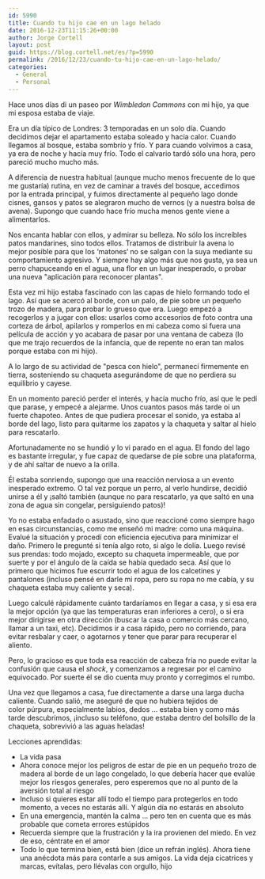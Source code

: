 ```yaml
---
id: 5990
title: Cuando tu hijo cae en un lago helado
date: 2016-12-23T11:15:26+00:00
author: Jorge Cortell
layout: post
guid: https://blog.cortell.net/es/?p=5990
permalink: /2016/12/23/cuando-tu-hijo-cae-en-un-lago-helado/
categories:
  - General
  - Personal
---
```

Hace unos días di un paseo por _Wimbledon Commons_ con mi hijo, ya que mi esposa estaba de viaje.

Era un día típico de Londres: 3 temporadas en un solo día. Cuando decidimos dejar el apartamento estaba soleado y hacía calor. Cuando llegamos al bosque, estaba sombrío y frío. Y para cuando volvimos a casa, ya era de noche y hacía muy frío. Todo el calvario tardó sólo una hora, pero pareció mucho mucho más.

A diferencia de nuestra habitual (aunque mucho menos frecuente de lo que me gustaría) rutina, en vez de caminar a través del bosque, accedimos por la entrada principal, y fuimos directamente al pequeño lago donde cisnes, gansos y patos se alegraron mucho de vernos (y a nuestra bolsa de avena). Supongo que cuando hace frío mucha menos gente viene a alimentarlos.

Nos encanta hablar con ellos, y admirar su belleza. No sólo los increíbles patos mandarines, sino todos ellos. Tratamos de distribuir la avena lo mejor posible para que los ‘matones‘ no se salgan con la suya mediante su comportamiento agresivo. Y siempre hay algo más que nos gusta, ya sea un perro chapuceando en el agua, una flor en un lugar inesperado, o probar una nueva "aplicación para reconocer plantas".

Esta vez mi hijo estaba fascinado con las capas de hielo formando todo el lago. Así que se acercó al borde, con un palo, de pie sobre un pequeño trozo de madera, para probar lo grueso que era. Luego empezó a recogerlos y a jugar con ellos: usarlos como accesorios de foto contra una corteza de árbol, apilarlos y romperlos en mi cabeza como si fuera una película de acción y yo acabara de pasar por una ventana de cabeza (lo que me trajo recuerdos de la infancia, que de repente no eran tan malos porque estaba con mi hijo).

A lo largo de su actividad de "pesca con hielo", permanecí firmemente en tierra, sosteniendo su chaqueta asegurándome de que no perdiera su equilibrio y cayese.

En un momento pareció perder el interés, y hacía mucho frío, así que le pedí que parase, y empecé a alejarme. Unos cuantos pasos más tarde oí un fuerte chapoteo. Antes de que pudiera procesar el sonido, ya estaba al borde del lago, listo para quitarme los zapatos y la chaqueta y saltar al hielo para rescatarlo.

Afortunadamente no se hundió y lo vi parado en el agua. El fondo del lago es bastante irregular, y fue capaz de quedarse de pie sobre una plataforma, y ​​de ahí saltar de nuevo a la orilla.

Él estaba sonriendo, supongo que una reacción nerviosa a un evento inesperado extremo. O tal vez porque un perro, al verlo hundirse, decidió unirse a él y ¡saltó también (aunque no para rescatarlo, ya que saltó en una zona de agua sin congelar, persiguiendo patos)!

Yo no estaba enfadado o asustado, sino que reaccioné como siempre hago en esas circunstancias, como me enseñó mi madre: como una máquina. Evalué la situación y procedí con eficiencia ejecutiva para minimizar el daño. Primero le pregunté si tenía algo roto, si algo le dolía. Luego revisé sus prendas: todo mojado, excepto su chaqueta impermeable, que por suerte y por el ángulo de la caída se había quedado seca. Así que lo primero que hicimos fue escurrir todo el agua de los calcetines y pantalones (incluso pensé en darle mi ropa, pero su ropa no me cabía, y su chaqueta estaba muy caliente y seca).

Luego calculé rápidamente cuánto tardaríamos en llegar a casa, y si esa era la mejor opción (ya que las temperaturas eran inferiores a cero), o si era mejor dirigirse en otra dirección (buscar la casa o comercio más cercano, llamar a un taxi, etc). Decidimos ir a casa rápido, pero no corriendo, para evitar resbalar y caer, o agotarnos y tener que parar para recuperar el aliento.

Pero, lo gracioso es que toda esa reacción de cabeza fría no puede evitar la confusión que causa el _shock_, y comenzamos a regresar por el camino equivocado. Por suerte él se dio cuenta muy pronto y corregimos el rumbo.

Una vez que llegamos a casa, fue directamente a darse una larga ducha caliente. Cuando salió, me aseguré de que no hubiera tejidos de color púrpura, especialmente labios, dedos ... estaba bien y como más tarde descubrimos, ¡incluso su teléfono, que estaba dentro del bolsillo de la chaqueta, sobrevivió a las aguas heladas!

Lecciones aprendidas:

  * La vida pasa
  * Ahora conoce mejor los peligros de estar de pie en un pequeño trozo de madera al borde de un lago congelado, lo que debería hacer que evalúe mejor los riesgos generales, pero esperemos que no al punto de la aversión total al riesgo
  * Incluso si quieres estar allí todo el tiempo para protegerlos en todo momento, a veces no estarás allí. Y algún día no estarás en absoluto
  * En una emergencia, mantén la calma ... pero ten en cuenta que es más probable que cometa errores estúpidos
  * Recuerda siempre que la frustración y la ira provienen del miedo. En vez de eso, céntrate en el amor
  * Todo lo que termina bien, está bien (dice un refrán inglés). Ahora tiene una anécdota más para contarle a sus amigos. La vida deja cicatrices y marcas, evítalas, pero llévalas con orgullo, hijo
